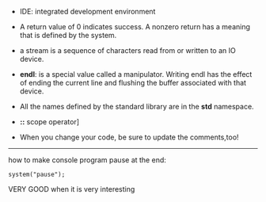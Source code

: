 - IDE: integrated development environment

- A return value of 0 indicates success. A nonzero return has a meaning that is defined by the system.
- a stream is a sequence of characters read from or written to an IO device.
- **endl**: is a special value called a manipulator. Writing endl has the effect of ending the current line and flushing the buffer associated with that device.
- All the names defined by the standard library are in the **std** namespace.
- **::** scope operator]
- When you change your code, be sure to update the comments,too!

---
how to make console program pause at the end:
```
system("pause");
```

VERY GOOD
when it is very interesting
